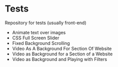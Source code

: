 # Tests
Repository for tests (usually front-end)
- Animate text over images
- CSS Full Screen Slider
- Fixed Background Scrolling
- Video As A Background For Section Of Website
- Video as Background for a Section of a Website
- Video as Background and Playing with Filters
